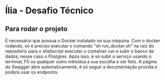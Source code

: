 # Ília - Desafio Técnico

## Para rodar o projeto
É necessário que possua o Docker instalado na sua máquina. Com o docker rodando, só é preciso executar o comando "sh run_docker.sh" na raiz do repositório para o shellscript executar o container run e subir o banco de dados, nesse caso o Postgres.
Após isso, é só subir o serviço usando o terminal, F5 ou qualquer outro métodoa a sua escolha e ser feliz.
A página do Swagger abre automaticamente, é só seguir a documentação provida e poderá usar os endpoints.
